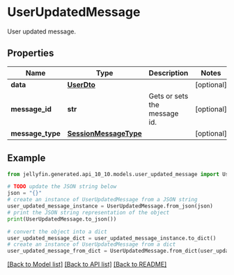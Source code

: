 # UserUpdatedMessage

User updated message.

## Properties

Name | Type | Description | Notes
------------ | ------------- | ------------- | -------------
**data** | [**UserDto**](UserDto.md) |  | [optional] 
**message_id** | **str** | Gets or sets the message id. | [optional] 
**message_type** | [**SessionMessageType**](SessionMessageType.md) |  | [optional] 

## Example

```python
from jellyfin.generated.api_10_10.models.user_updated_message import UserUpdatedMessage

# TODO update the JSON string below
json = "{}"
# create an instance of UserUpdatedMessage from a JSON string
user_updated_message_instance = UserUpdatedMessage.from_json(json)
# print the JSON string representation of the object
print(UserUpdatedMessage.to_json())

# convert the object into a dict
user_updated_message_dict = user_updated_message_instance.to_dict()
# create an instance of UserUpdatedMessage from a dict
user_updated_message_from_dict = UserUpdatedMessage.from_dict(user_updated_message_dict)
```
[[Back to Model list]](README.md#documentation-for-models) [[Back to API list]](README.md#documentation-for-api-endpoints) [[Back to README]](README.md)


